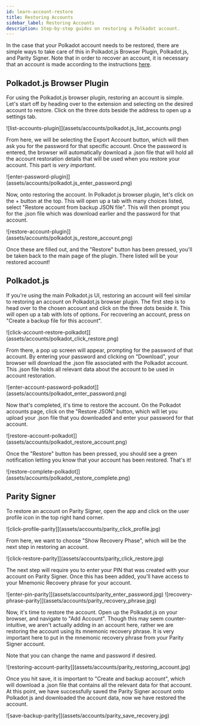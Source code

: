 ```yaml
---
id: learn-account-restore
title: Restoring Accounts
sidebar_label: Restoring Accounts
description: Step-by-step guides on restoring a Polkadot account.
---
```


In the case that your Polkadot account needs to be restored, there are simple ways to take care of
this in Polkadot.js Browser Plugin, Polkadot.js, and Parity Signer. Note that in order to recover an
account, it is necessary that an account is made according to the instructions
[here](learn-account-generation).

## Polkadot.js Browser Plugin

For using the Polkadot.js browser plugin, restoring an account is simple. Let's start off by heading
over to the extension and selecting on the desired account to restore. Click on the three dots
beside the address to open up a settings tab.

![list-accounts-plugin]](assets/accounts/polkadot.js_list_accounts.png)

From here, we will be selecting the Export Account button, which will then ask you for the password
for that specific account. Once the password is entered, the browser will automatically download a
.json file that will hold all the account restoration details that will be used when you restore
your account. This part is _very important_.

![enter-password-plugin]](assets/accounts/polkadot.js_enter_password.png)

Now, onto restoring the account. In Polkadot.js browser plugin, let's click on the + button at the
top. This will open up a tab with many choices listed, select "Restore account from backup JSON
file". This will then prompt you for the .json file which was download earlier and the password for
that account.

![restore-account-plugin]](assets/accounts/polkadot.js_restore_account.png)

Once these are filled out, and the "Restore" button has been pressed, you'll be taken back to the
main page of the plugin. There listed will be your restored account!

## Polkadot.js

If you're using the main Polkadot.js UI, restoring an account will feel similar to restoring an
account on Polkadot.js browser plugin. The first step is to head over to the chosen account and
click on the three dots beside it. This will open up a tab with lots of options. For recovering an
account, press on "Create a backup file for this account".

![click-account-restore-polkadot]](assets/accounts/polkadot_click_restore.png)

From there, a pop up screen will appear, prompting for the password of that account. By entering
your password and clicking on "Download", your browser will download the .json file associated with
the Polkadot account. This .json file holds all relevant data about the account to be used in
account restoration.

![enter-account-password-polkadot]](assets/accounts/polkadot_enter_password.png)

Now that's completed, it's time to restore the account. On the Polkadot accounts page, click on the
"Restore JSON" button, which will let you upload your .json file that you downloaded and enter your
password for that account.

![restore-account-polkadot]](assets/accounts/polkadot_restore_account.png)

Once the "Restore" button has been pressed, you should see a green notification letting you know
that your account has been restored. That's it!

![restore-complete-polkadot]](assets/accounts/polkadot_restore_complete.png)

## Parity Signer

To restore an account on Parity Signer, open the app and click on the user profile icon in the top
right hand corner.

![click-profile-parity]](assets/accounts/parity_click_profile.jpg)

From here, we want to choose "Show Recovery Phase", which will be the next step in restoring an
account.

![click-restore-parity]](assets/accounts/parity_click_restore.jpg)

The next step will require you to enter your PIN that was created with your account on Parity
Signer. Once this has been added, you'll have access to your Mnemonic Recovery phrase for your
account.

![enter-pin-parity]](assets/accounts/parity_enter_password.jpg)
![recovery-phrase-parity]](assets/accounts/parity_recovery_phrase.jpg)

Now, it's time to restore the account. Open up the Polkadot.js on your browser, and navigate to "Add
Account". Though this may seem counter-intuitive, we aren't actually adding in an account here,
rather we are restoring the account using its mnemonic recovery phrase. It is very important here to
put in the mnemonic recovery phrase from your Parity Signer account.

Note that you can change the name and password if desired.

![restoring-account-parity]](assets/accounts/parity_restoring_account.jpg)

Once you hit save, it is important to "Create and backup account", which will download a .json file
that contains all the relevant data for that account. At this point, we have successfully saved the
Parity Signer account onto Polkadot js and downloaded the account data, now we have restored the
account.

![save-backup-parity]](assets/accounts/parity_save_recovery.jpg)
